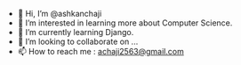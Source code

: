 - 👋 Hi, I’m @ashkanchaji
- 👀 I’m interested in learning more about Computer Science.
- 🌱 I’m currently learning Django.
- 💞️ I’m looking to collaborate on ...
- 📫 How to reach me : achaji2563@gmail.com

<!---
ashkanchaji/ashkanchaji is a ✨ special ✨ repository because its `README.md` (this file) appears on your GitHub profile.
You can click the Preview link to take a look at your changes.
--->
